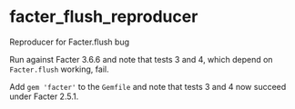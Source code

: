 # facter_flush_reproducer
Reproducer for Facter.flush bug

Run against Facter 3.6.6 and note that tests 3 and 4, which depend on `Facter.flush` working, fail.

Add `gem 'facter'` to the `Gemfile` and note that tests 3 and 4 now succeed under Facter 2.5.1.
